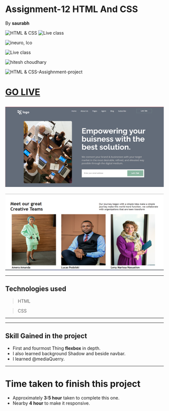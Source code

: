 # Assignment-12 HTML And CSS
By **saurabh**

![HTML & CSS](https://img.shields.io/badge/HTML-CSS-orange)
![Live class](https://img.shields.io/badge/LIVE--CLASS-PROJECT--12-lightgrey)

![ineuro, lco](https://img.shields.io/badge/iNeuron-LCO-green)

![Live class](https://img.shields.io/badge/LIVE--CLASS-PROJECT--8--lightgrey)


![hitesh choudhary](https://img.shields.io/badge/Hitesh--Choudhary-Full--stack--JS--bootcamp-red)

![HTML & CSS-Assighnment-project](https://img.shields.io/badge/Responsive-Ineuron--Assignment-blue)

# [GO LIVE](https://busness-ideas-ineuron-ai.netlify.app/)

![](./Images/project-12.png)
---
![](./Images/Screenshot%202022-08-29%20192449.png)
 
 ***
 ## Technologies used

> HTML

> CSS  
---

***

## **Skill Gained in the project**
   - First and fourmost Thing **flexbox** in depth.
   - I also learned background Shadow and beside navbar.
   - I learned @mediaQuerry.


___

# Time taken to finish this project

-   Approximately **3:5 hour** taken to complete this one.
-   Nearby **4 hour** to make it responsive.
